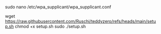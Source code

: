 sudo nano /etc/wpa_supplicant/wpa_supplicant.conf


wget https://raw.githubusercontent.com/Ruschi/teddyzero/refs/heads/main/setup.sh
chmod +x setup.sh
sudo ./setup.sh